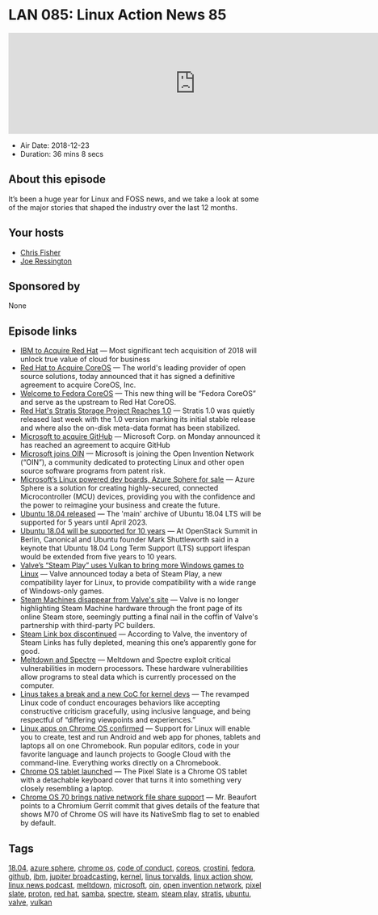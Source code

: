 # LAN 085: Linux Action News 85

<iframe src="https://player.fireside.fm/v2/DAcK9LdX+lFldWc2p?theme=dark" width="740" height="200" frameborder="0" scrolling="no"></iframe>

* Air Date: 2018-12-23
* Duration: 36 mins 8 secs

## About this episode

It’s been a huge year for Linux and FOSS news, and we take a look at some of the major stories that shaped the industry over the last 12 months.

## Your hosts
* [Chris Fisher](https://linuxactionnews.com/hosts/chris)
* [Joe Ressington](https://linuxactionnews.com/hosts/joe)

## Sponsored by

None



## Episode links

  * [IBM to Acquire Red Hat](https://www.redhat.com/en/about/press-releases/ibm-acquire-red-hat-completely-changing-cloud-landscape-and-becoming-worlds-1-hybrid-cloud-provider?intcmp=701f2000000RWK2AAO "IBM to Acquire Red Hat") — Most significant tech acquisition of 2018 will unlock true value of cloud for business
  * [Red Hat to Acquire CoreOS](https://www.redhat.com/en/about/press-releases/red-hat-acquire-coreos-expanding-its-kubernetes-and-containers-leadership "Red Hat to Acquire CoreOS") — The world's leading provider of open source solutions, today announced that it has signed a definitive agreement to acquire CoreOS, Inc.
  * [Welcome to Fedora CoreOS](https://fedoramagazine.org/announcing-fedora-coreos/ "Welcome to Fedora CoreOS") — This new thing will be “Fedora CoreOS” and serve as the upstream to Red Hat CoreOS.
  * [Red Hat's Stratis Storage Project Reaches 1.0](https://www.phoronix.com/scan.php?page=news_item&px=Stratis-1.0-Released "Red Hat's Stratis Storage Project Reaches 1.0") — Stratis 1.0 was quietly released last week with the 1.0 version marking its initial stable release and where also the on-disk meta-data format has been stabilized.
  * [Microsoft to acquire GitHub](https://news.microsoft.com/2018/06/04/microsoft-to-acquire-github-for-7-5-billion/ "Microsoft to acquire GitHub") — Microsoft Corp. on Monday announced it has reached an agreement to acquire GitHub
  * [Microsoft joins OIN](https://azure.microsoft.com/en-us/blog/microsoft-joins-open-invention-network-to-help-protect-linux-and-open-source/ "Microsoft joins OIN") — Microsoft is joining the Open Invention Network (“OIN”), a community dedicated to protecting Linux and other open source software programs from patent risk.
  * [Microsoft’s Linux powered dev boards, Azure Sphere for sale](https://azure.microsoft.com/en-us/services/azure-sphere/ "Microsoft’s Linux powered dev boards, Azure Sphere for sale") — Azure Sphere is a solution for creating highly-secured, connected Microcontroller (MCU) devices, providing you with the confidence and the power to reimagine your business and create the future. 
  * [Ubuntu 18.04 released](https://wiki.ubuntu.com/BionicBeaver/ReleaseNotes/18.04 "Ubuntu 18.04 released") — The 'main' archive of Ubuntu 18.04 LTS will be supported for 5 years until April 2023. 
  * [Ubuntu 18.04 will be supported for 10 years](https://www.zdnet.com/article/mark-shuttleworth-reveals-ubuntu-18-04-will-get-a-10-year-support-lifespan/ "Ubuntu 18.04 will be supported for 10 years") — At OpenStack Summit in Berlin, Canonical and Ubuntu founder Mark Shuttleworth said in a keynote that Ubuntu 18.04 Long Term Support (LTS) support lifespan would be extended from five years to 10 years.
  * [Valve’s “Steam Play” uses Vulkan to bring more Windows games to Linux](https://arstechnica.com/gaming/2018/08/valves-steam-play-uses-vulkan-to-bring-more-windows-games-to-linux/ "Valve’s “Steam Play” uses Vulkan to bring more Windows games to Linux") — Valve announced today a beta of Steam Play, a new compatibility layer for Linux, to provide compatibility with a wide range of Windows-only games.
  * [Steam Machines disappear from Valve's site](https://arstechnica.com/gaming/2018/04/poorly-selling-steam-machines-finally-removed-from-steam-store-front-page/ "Steam Machines disappear from Valve's site") — Valve is no longer highlighting Steam Machine hardware through the front page of its online Steam store, seemingly putting a final nail in the coffin of Valve's partnership with third-party PC builders.
  * [Steam Link box discontinued](https://www.theverge.com/circuitbreaker/2018/11/19/18103672/valve-discontinues-steam-link-streaming-set-top-box "Steam Link box discontinued") — According to Valve, the inventory of Steam Links has fully depleted, meaning this one’s apparently gone for good.
  * [Meltdown and Spectre](https://spectreattack.com/ "Meltdown and Spectre") — Meltdown and Spectre exploit critical vulnerabilities in modern processors. These hardware vulnerabilities allow programs to steal data which is currently processed on the computer.
  * [Linus takes a break and a new CoC for kernel devs](https://www.theverge.com/platform/amp/2018/9/21/17883442/linux-founder-linus-torvalds-apology-code-of-conduct-change-enforcement "Linus takes a break and a new CoC for kernel devs") — The revamped Linux code of conduct encourages behaviors like accepting constructive criticism gracefully, using inclusive language, and being respectful of “differing viewpoints and experiences.”
  * [Linux apps on Chrome OS confirmed](https://www.blog.google/products/chromebooks/linux-on-chromebooks/ "Linux apps on Chrome OS confirmed") — Support for Linux will enable you to create, test and run Android and web app for phones, tablets and laptops all on one Chromebook. Run popular editors, code in your favorite language and launch projects to Google Cloud with the command-line. Everything works directly on a Chromebook.
  * [Chrome OS tablet launched](https://www.theverge.com/circuitbreaker/2018/10/9/17940770/google-pixel-slate-tablet-announcement-price-release-date-specs "Chrome OS tablet launched") — The Pixel Slate is a Chrome OS tablet with a detachable keyboard cover that turns it into something very closely resembling a laptop.
  * [Chrome OS 70 brings native network file share support](https://www.xda-developers.com/chrome-os-70-brings-native-network-file-share-support/ "Chrome OS 70 brings native network file share support") — Mr. Beaufort points to a Chromium Gerrit commit that gives details of the feature that shows M70 of Chrome OS will have its NativeSmb flag to set to enabled by default.



## Tags

[18.04](https://linuxactionnews.com/tags/18.04), [azure sphere](https://linuxactionnews.com/tags/azure%20sphere), [chrome os](https://linuxactionnews.com/tags/chrome%20os), [code of conduct](https://linuxactionnews.com/tags/code%20of%20conduct), [coreos](https://linuxactionnews.com/tags/coreos), [crostini](https://linuxactionnews.com/tags/crostini), [fedora](https://linuxactionnews.com/tags/fedora), [github](https://linuxactionnews.com/tags/github), [ibm](https://linuxactionnews.com/tags/ibm), [jupiter broadcasting](https://linuxactionnews.com/tags/jupiter%20broadcasting), [kernel](https://linuxactionnews.com/tags/kernel), [linus torvalds](https://linuxactionnews.com/tags/linus%20torvalds), [linux action show](https://linuxactionnews.com/tags/linux%20action%20show), [linux news podcast](https://linuxactionnews.com/tags/linux%20news%20podcast), [meltdown](https://linuxactionnews.com/tags/meltdown), [microsoft](https://linuxactionnews.com/tags/microsoft), [oin](https://linuxactionnews.com/tags/oin), [open invention network](https://linuxactionnews.com/tags/open%20invention%20network), [pixel slate](https://linuxactionnews.com/tags/pixel%20slate), [proton](https://linuxactionnews.com/tags/proton), [red hat](https://linuxactionnews.com/tags/red%20hat), [samba](https://linuxactionnews.com/tags/samba), [spectre](https://linuxactionnews.com/tags/spectre), [steam](https://linuxactionnews.com/tags/steam), [steam play](https://linuxactionnews.com/tags/steam%20play), [stratis](https://linuxactionnews.com/tags/stratis), [ubuntu](https://linuxactionnews.com/tags/ubuntu), [valve](https://linuxactionnews.com/tags/valve), [vulkan](https://linuxactionnews.com/tags/vulkan)